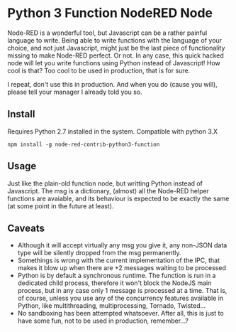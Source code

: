 Python 3 Function NodeRED Node
=============================

Node-RED is a wonderful tool, but Javascript can be a rather painful language to write. 
Being able to write functions with the language of your choice, and not just Javascript,
might just be the last piece of functionality missing to make Node-RED perfect. Or not.
In any case, this quick hacked node will let you write functions using Python instead of Javascript!
How cool is that? Too cool to be used in production, that is for sure. 

I repeat, don't use this in production. And when you do (cause you will), please tell your manager
I already told you so. 

Install
-------

Requires Python 2.7 installed in the system. 
Compatible with python 3.X

`npm install -g node-red-contrib-python3-function`

Usage
-----

Just like the plain-old function node, but writting Python instead of Javascript.
The msg is a dictionary, (almost) all the Node-RED helper functions are avaiable, and its behaviour
 is expected to be exactly the same (at some point in the future at least).

Caveats
-------

- Although it will accept virtually any msg you give it, any non-JSON data type will be silently dropped from the msg permanently.
- Somethings is wrong with the current implementation of the IPC, that makes it blow up when there are +2 messages waiting to be processed
- Python is by default a synchronous runtime. The function is run in a dedicated child process,
  therefore it won't block the NodeJS main process, but in any case only 1 message is processed at a time. That is, of course, unless you
  use any of the concurrency features available in Python, like multithreading, multiprocessing, Tornado, Twisted...
- No sandboxing has been attempted whatsoever. After all, this is just to have some fun, not to be used in production, remember...?

